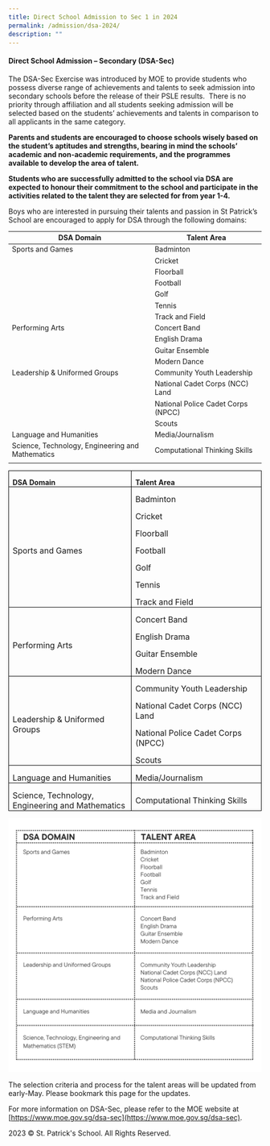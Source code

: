 ```yaml
---
title: Direct School Admission to Sec 1 in 2024
permalink: /admission/dsa-2024/
description: ""
---
```

#### **Direct School Admission – Secondary (DSA-Sec)**


The DSA-Sec Exercise was introduced by MOE to provide students who possess diverse range of achievements and talents to seek admission into secondary schools before the release of their PSLE results. &nbsp;There is no priority through affiliation and all students seeking admission will be selected based on the students’ achievements and talents in comparison to all applicants in the same category.

**Parents and students are encouraged to choose schools wisely based on the student’s aptitudes and strengths, bearing in mind the schools’ academic and non-academic requirements, and the programmes available to develop the area of talent.**

**Students who are successfully admitted to the school via DSA are expected to honour their commitment to the school and participate in the activities related to the talent they are selected for from year 1-4.**

Boys who are interested in pursuing their talents and passion in St Patrick’s School are encouraged to apply for DSA through the following domains:


| DSA Domain | Talent Area | 
| -------- | -------- | 
| Sports and Games  | Badminton| 
|       | Cricket| 
|       | Floorball | 
|       | Football | 
|       | Golf | 
|       | Tennis | 
|       | Track and Field | 
| Performing Arts  | Concert Band| 
|       | English Drama| 
|       | Guitar Ensemble | 
|       | Modern Dance | 
| Leadership &amp; Uniformed Groups  | Community Youth Leadership| 
|       | National Cadet Corps (NCC) Land | 
|       | National Police Cadet Corps (NPCC) | 
|       | Scouts | 
| Language and Humanities  | Media/Journalism| 
| Science, Technology, Engineering and Mathematics | Computational Thinking Skills | 
|       |   | 






<table class="MsoTableGrid" border="1" cellspacing="0" cellpadding="0" style="border-collapse:collapse;border:none;mso-border-alt:solid windowtext .5pt;
 mso-yfti-tbllook:1184;mso-padding-alt:0cm 5.4pt 0cm 5.4pt"><tbody><tr style="mso-yfti-irow:0;mso-yfti-firstrow:yes;height:20.9pt"><td width="309" style="width:231.8pt;border:solid windowtext 1.0pt;mso-border-alt:
  solid windowtext .5pt;padding:0cm 5.4pt 0cm 5.4pt;height:20.9pt"><p class="MsoNormal" style="margin-bottom:0cm;line-height:normal"><b><span lang="EN-US">DSA Domain</span></b></p></td><td width="309" style="width:231.85pt;border:solid windowtext 1.0pt;border-left:
  none;mso-border-left-alt:solid windowtext .5pt;mso-border-alt:solid windowtext .5pt;
  padding:0cm 5.4pt 0cm 5.4pt;height:20.9pt"><p class="MsoNormal" style="margin-bottom:0cm;line-height:normal"><b><span lang="EN-US">Talent Area</span></b></p></td></tr><tr style="mso-yfti-irow:1;height:20.9pt"><td width="309" style="width:231.8pt;border:solid windowtext 1.0pt;border-top:
  none;mso-border-top-alt:solid windowtext .5pt;mso-border-alt:solid windowtext .5pt;
  padding:0cm 5.4pt 0cm 5.4pt;height:20.9pt"><p class="MsoNormal" style="margin-bottom:0cm;line-height:normal"><span lang="EN-US" style="font-size:12.0pt">Sports and Games</span><b><span lang="EN-US"></span></b></p></td><td width="309" style="width:231.85pt;border-top:none;border-left:none;
  border-bottom:solid windowtext 1.0pt;border-right:solid windowtext 1.0pt;
  mso-border-top-alt:solid windowtext .5pt;mso-border-left-alt:solid windowtext .5pt;
  mso-border-alt:solid windowtext .5pt;padding:0cm 5.4pt 0cm 5.4pt;height:20.9pt"><p class="MsoNormal" style="margin-bottom:0cm;line-height:normal"><span lang="EN-US" style="font-size:12.0pt">Badminton</span></p><p class="MsoNormal" style="margin-bottom:0cm;line-height:normal"><span lang="EN-US" style="font-size:12.0pt">Cricket</span></p><p class="MsoNormal" style="margin-bottom:0cm;line-height:normal"><span lang="EN-US" style="font-size:12.0pt">Floorball</span></p><p class="MsoNormal" style="margin-bottom:0cm;line-height:normal"><span lang="EN-US" style="font-size:12.0pt">Football</span></p><p class="MsoNormal" style="margin-bottom:0cm;line-height:normal"><span lang="EN-US" style="font-size:12.0pt">Golf</span></p><p class="MsoNormal" style="margin-bottom:0cm;line-height:normal"><span lang="EN-US" style="font-size:12.0pt">Tennis</span></p><p class="MsoNormal" style="margin-bottom:0cm;line-height:normal"><span lang="EN-US" style="font-size:12.0pt">Track and Field</span></p></td></tr><tr style="mso-yfti-irow:2;height:20.9pt"><td width="309" style="width:231.8pt;border:solid windowtext 1.0pt;border-top:
  none;mso-border-top-alt:solid windowtext .5pt;mso-border-alt:solid windowtext .5pt;
  padding:0cm 5.4pt 0cm 5.4pt;height:20.9pt"><p class="MsoNormal" style="margin-bottom:0cm;line-height:normal"><span lang="EN-US" style="font-size:12.0pt">Performing Arts</span><b><span lang="EN-US"></span></b></p></td><td width="309" style="width:231.85pt;border-top:none;border-left:none;
  border-bottom:solid windowtext 1.0pt;border-right:solid windowtext 1.0pt;
  mso-border-top-alt:solid windowtext .5pt;mso-border-left-alt:solid windowtext .5pt;
  mso-border-alt:solid windowtext .5pt;padding:0cm 5.4pt 0cm 5.4pt;height:20.9pt"><p class="MsoNormal" style="margin-bottom:0cm;line-height:normal"><span lang="EN-US" style="font-size:12.0pt">Concert Band</span></p><p class="MsoNormal" style="margin-bottom:0cm;line-height:normal"><span lang="EN-US" style="font-size:12.0pt">English Drama</span></p><p class="MsoNormal" style="margin-bottom:0cm;line-height:normal"><span lang="EN-US" style="font-size:12.0pt">Guitar Ensemble</span></p><p class="MsoNormal" style="margin-bottom:0cm;line-height:normal"><span lang="EN-US" style="font-size:12.0pt">Modern Dance</span></p></td></tr><tr style="mso-yfti-irow:3;height:20.1pt"><td width="309" style="width:231.8pt;border:solid windowtext 1.0pt;border-top:
  none;mso-border-top-alt:solid windowtext .5pt;mso-border-alt:solid windowtext .5pt;
  padding:0cm 5.4pt 0cm 5.4pt;height:20.1pt"><p class="MsoNormal" style="margin-bottom:0cm;line-height:normal"><span lang="EN-US" style="font-size:12.0pt">Leadership &amp; Uniformed Groups</span><b><span lang="EN-US"></span></b></p></td><td width="309" style="width:231.85pt;border-top:none;border-left:none;
  border-bottom:solid windowtext 1.0pt;border-right:solid windowtext 1.0pt;
  mso-border-top-alt:solid windowtext .5pt;mso-border-left-alt:solid windowtext .5pt;
  mso-border-alt:solid windowtext .5pt;padding:0cm 5.4pt 0cm 5.4pt;height:20.1pt"><p class="MsoNormal" style="margin-bottom:0cm;line-height:normal"><span lang="EN-US" style="font-size:12.0pt">Community Youth Leadership</span></p><p class="MsoNormal" style="margin-bottom:0cm;line-height:normal"><span lang="EN-US" style="font-size:12.0pt">National Cadet Corps (NCC) Land</span></p><p class="MsoNormal" style="margin-bottom:0cm;line-height:normal"><span lang="EN-US" style="font-size:12.0pt">National Police Cadet Corps (NPCC)</span></p><p class="MsoNormal" style="margin-bottom:0cm;line-height:normal"><span lang="EN-US" style="font-size:12.0pt">Scouts</span></p></td></tr><tr style="mso-yfti-irow:4;height:12.55pt"><td width="309" style="width:231.8pt;border:solid windowtext 1.0pt;border-top:
  none;mso-border-top-alt:solid windowtext .5pt;mso-border-alt:solid windowtext .5pt;
  padding:0cm 5.4pt 0cm 5.4pt;height:12.55pt"><p class="MsoNormal" style="margin-bottom:0cm;line-height:normal"><span lang="EN-US" style="font-size:12.0pt">Language and Humanities</span><b><span lang="EN-US"></span></b></p></td><td width="309" style="width:231.85pt;border-top:none;border-left:none;
  border-bottom:solid windowtext 1.0pt;border-right:solid windowtext 1.0pt;
  mso-border-top-alt:solid windowtext .5pt;mso-border-left-alt:solid windowtext .5pt;
  mso-border-alt:solid windowtext .5pt;padding:0cm 5.4pt 0cm 5.4pt;height:12.55pt"><p class="MsoNormal" style="margin-bottom:0cm;line-height:normal"><span lang="EN-US" style="font-size:12.0pt">Media/Journalism</span></p></td></tr><tr style="mso-yfti-irow:5;mso-yfti-lastrow:yes;height:20.9pt"><td width="309" style="width:231.8pt;border:solid windowtext 1.0pt;border-top:
  none;mso-border-top-alt:solid windowtext .5pt;mso-border-alt:solid windowtext .5pt;
  padding:0cm 5.4pt 0cm 5.4pt;height:20.9pt"><p class="MsoNormal" style="margin-bottom:0cm;line-height:normal"><span lang="EN-US" style="font-size:12.0pt">Science, Technology, Engineering and Mathematics</span><b><span lang="EN-US"></span></b></p></td><td width="309" style="width:231.85pt;border-top:none;border-left:none;
  border-bottom:solid windowtext 1.0pt;border-right:solid windowtext 1.0pt;
  mso-border-top-alt:solid windowtext .5pt;mso-border-left-alt:solid windowtext .5pt;
  mso-border-alt:solid windowtext .5pt;padding:0cm 5.4pt 0cm 5.4pt;height:20.9pt"><p class="MsoNormal" style="margin-bottom:0cm;line-height:normal"><span lang="EN-US" style="font-size:12.0pt">Computational Thinking Skills</span></p></td></tr></tbody></table>
	
![](/images/dsa%20domain%20(1).png)

The selection criteria and process for the talent areas will be updated from early-May. Please bookmark this page for the updates.

For more information on DSA-Sec, please refer to the MOE website at [https://www.moe.gov.sg/dsa-sec](https://www.moe.gov.sg/dsa-sec).

2023 © St. Patrick's School. All Rights Reserved.